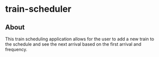# train-scheduler

## About
This train scheduling application allows for the user to add a new train to the schedule and see the next arrival based on the first arrival and frequency.
